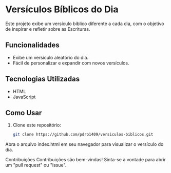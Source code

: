 # Versículos Bíblicos do Dia

Este projeto exibe um versículo bíblico diferente a cada dia, com o objetivo de inspirar e refletir sobre as Escrituras.

## Funcionalidades

- Exibe um versículo aleatório do dia.
- Fácil de personalizar e expandir com novos versículos.

## Tecnologias Utilizadas

- HTML
- JavaScript

## Como Usar

1. Clone este repositório:
   ```bash
   git clone https://github.com/pdro1409/versiculos-biblicos.git
Abra o arquivo index.html em seu navegador para visualizar o versículo do dia.

Contribuições
Contribuições são bem-vindas! Sinta-se à vontade para abrir um "pull request" ou "issue".

